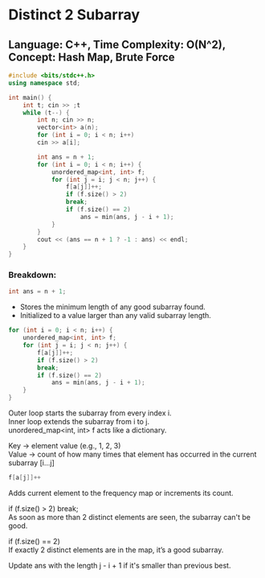 # Distinct 2 Subarray

## Language: C++, Time Complexity: O(N^2), Concept: Hash Map, Brute Force 


``` cpp
#include <bits/stdc++.h>
using namespace std;

int main() {
	int t; cin >> ;t
    while (t--) {
        int n; cin >> n;
        vector<int> a(n);
        for (int i = 0; i < n; i++)
        cin >> a[i];

        int ans = n + 1;
        for (int i = 0; i < n; i++) {
            unordered_map<int, int> f;
            for (int j = i; j < n; j++) {
                f[a[j]]++;
                if (f.size() > 2) 
                break;
                if (f.size() == 2)
                    ans = min(ans, j - i + 1);
            }
        }
        cout << (ans == n + 1 ? -1 : ans) << endl;
    }
}
```
### Breakdown:
```cpp
int ans = n + 1;
```
- Stores the minimum length of any good subarray found.
- Initialized to a value larger than any valid subarray length.

```cpp
for (int i = 0; i < n; i++) {
    unordered_map<int, int> f;
    for (int j = i; j < n; j++) {
        f[a[j]]++;
        if (f.size() > 2)
        break;
        if (f.size() == 2)
            ans = min(ans, j - i + 1);
    }
}
```
Outer loop starts the subarray from every index i.   
Inner loop extends the subarray from i to j.  
unordered_map<int, int> f acts like a dictionary.

Key -> element value (e.g., 1, 2, 3)  
Value -> count of how many times that element has occurred in the current subarray [i...j]

```cpp
f[a[j]]++
```
Adds current element to the frequency map or increments its count.

if (f.size() > 2) break;   
As soon as more than 2 distinct elements are seen, the subarray can't be good.

if (f.size() == 2)  
If exactly 2 distinct elements are in the map, it’s a good subarray.

Update ans with the length j - i + 1 if it's smaller than previous best.




